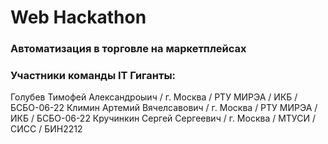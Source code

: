 # Web Hackathon
### Автоматизация в торговле на маркетплейсах
### Участники команды IT Гиганты:
Голубев Тимофей Александроыич / г. Москва / РТУ МИРЭА / ИКБ / БСБО-06-22 
Климин Артемий Вячелсавович / г. Москва / РТУ МИРЭА / ИКБ / БСБО-06-22 
Кручинкин Сергей Сергеевич / г. Москва / МТУСИ / СИСС / БИН2212

